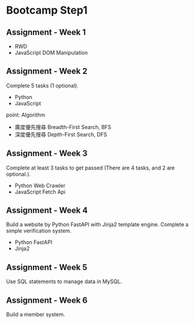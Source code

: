 # Bootcamp Step1
## Assignment - Week 1
- RWD 
- JavaScript DOM Manipulation

## Assignment - Week 2
Complete 5 tasks (1 optional).
- Python
- JavaScript

point: Algorithm
- 廣度優先搜尋 Breadth-First Search, BFS
- 深度優先搜尋 Depth-First Search, DFS

## Assignment - Week 3
Complete at least 3 tasks to get passed (There are 4 tasks, and 2 are optional.).
- Python Web Crawler
- JavaScript Fetch Api

## Assignment - Week 4
Build a website by Python FastAPI with Jinja2 template engine. Complete a simple verification system.
- Python FastAPI
- Jinja2

## Assignment - Week 5
Use SQL statements to manage data in MySQL.

## Assignment - Week 6
Build a member system.


